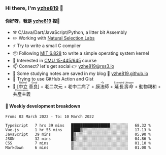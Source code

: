 ### Hi there, I'm [yzhe819](https://github.com/yzhe819) 👋

#### 你好呀，我是 [yzhe819](https://github.com/yzhe819) 捏👋

- :hammer_and_pick: C/Java/Dart/JavaScript/Python, a litter bit Assembly
- :pencil2: Working with [Natural Selection Labs](https://github.com/NaturalSelectionLabs)
- ⚡ Try to write a small C compiler
- 📦 Following [MIT 6.828](https://pdos.csail.mit.edu/6.828/2018/overview.html) to write a simple operating system kernel
- 🧪 Interested in [CMU 15-445/645](https://15445.courses.cs.cmu.edu/fall2020/) course
- 📫 Connect? let's get social 👉 yzhe819@rss3.io
- :scroll: Some studying notes are saved in my blog :space_invader: [yzhe819.github.io](https://yzhe819.github.io/)
- 🌟 Trying to use GitHub Action and Gist
- 🔑 <ruby>[中立 善良]<rp>（</rp><rt>Neutral Good</rt><rp>）</rp></ruby> + 老二次元 + 老中二病了 + <ruby>膜法師<rp>（</rp><rt>+1s</rt><rp>）</rp></ruby> + <ruby>延長壽命<rp>（</rp><rt>Extended Lifespan</rt><rp>）</rp></ruby> + 動物親和 + <ruby>共產主義<rp>（</rp><rt>Communism</rt><rp>）</rp></ruby>



#### 📝 Weekly development breakdown

<!--START_SECTION:waka-->

```text
From: 03 March 2022 - To: 10 March 2022

TypeScript   7 hrs 39 mins   █████████████████░░░░░░░░   68.32 %
Vue.js       1 hr 55 mins    ████▒░░░░░░░░░░░░░░░░░░░░   17.13 %
JavaScript   39 mins         █▒░░░░░░░░░░░░░░░░░░░░░░░   05.90 %
JSON         32 mins         █▒░░░░░░░░░░░░░░░░░░░░░░░   04.86 %
CSS          7 mins          ▒░░░░░░░░░░░░░░░░░░░░░░░░   01.10 %
Markdown     6 mins          ▒░░░░░░░░░░░░░░░░░░░░░░░░   01.00 %
```

<!--END_SECTION:waka-->



